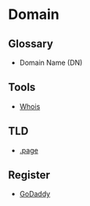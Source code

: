 # Domain

## Glossary

- Domain Name (DN)

## Tools

- [Whois](/whois.md)

## TLD

- [.page](https://get.page)

<!--
https://namy.ai

https://squadhelp.com
https://flippa.com
https://sedo.com
https://dan.com
https://brandnewname.com
-->

## Register

- [GoDaddy](https://godaddy.com)
